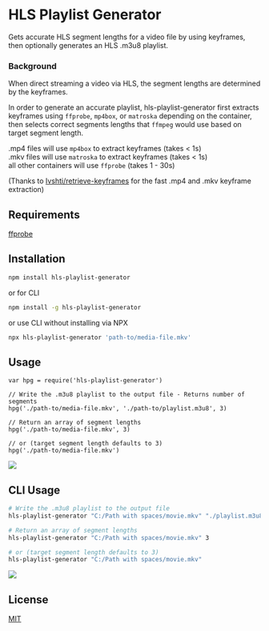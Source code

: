 # HLS Playlist Generator

Gets accurate HLS segment lengths for a video file by using keyframes, then optionally generates an HLS .m3u8 playlist.

### Background
When direct streaming a video via HLS, the segment lengths are determined by the keyframes.

In order to generate an accurate playlist, hls-playlist-generator first extracts keyframes using `ffprobe`, `mp4box`, or `matroska` depending on the container, then selects correct segments lengths that `ffmpeg` would use based on target segment length.

.mp4 files will use `mp4box` to extract keyframes (takes < 1s)<br />
.mkv files will use `matroska` to extract keyframes (takes < 1s)<br />
all other containers will use `ffprobe` (takes 1 - 30s)

(Thanks to [Ivshti/retrieve-keyframes](https://github.com/Ivshti/retrieve-keyframes) for the fast .mp4 and .mkv keyframe extraction)

## Requirements

[ffprobe](https://ffmpeg.org/ffprobe.html)

## Installation

```bash
npm install hls-playlist-generator
```
or for CLI
```bash
npm install -g hls-playlist-generator
```
or use CLI without installing via NPX
```bash
npx hls-playlist-generator 'path-to/media-file.mkv'
```

## Usage

```es6
var hpg = require('hls-playlist-generator')

// Write the .m3u8 playlist to the output file - Returns number of segments
hpg('./path-to/media-file.mkv', './path-to/playlist.m3u8', 3)

// Return an array of segment lengths
hpg('./path-to/media-file.mkv', 3)

// or (target segment length defaults to 3)
hpg('./path-to/media-file.mkv')
```

<img src="https://raw.githubusercontent.com/mcoop320/hls-playlist-generator/master/m3u8_sample.png" />

## CLI Usage

```bash
# Write the .m3u8 playlist to the output file
hls-playlist-generator "C:/Path with spaces/movie.mkv" "./playlist.m3u8" 3

# Return an array of segment lengths
hls-playlist-generator "C:/Path with spaces/movie.mkv" 3

# or (target segment length defaults to 3)
hls-playlist-generator "C:/Path with spaces/movie.mkv"
```

<img src="https://raw.githubusercontent.com/mcoop320/hls-playlist-generator/master/cli_sample.png" />

## License
[MIT](https://choosealicense.com/licenses/mit/)